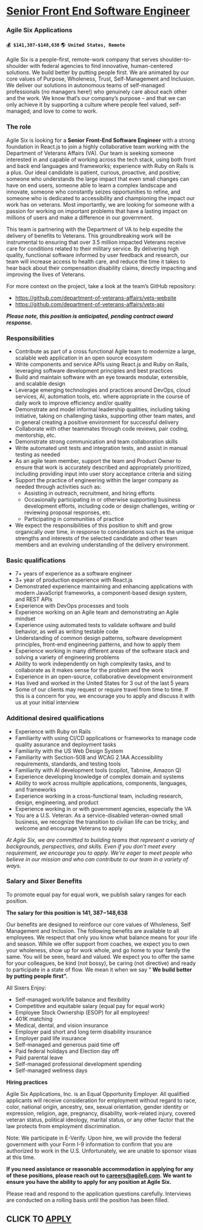 # [Senior Front End Software Engineer ](https://www.remotewlb.com/apply/senior-front-end-software-engineer-121000)  
### Agile Six Applications  
#### `💰 $141,387-$148,638` `🌎 United States, Remote`  

Agile Six is a people-first, remote-work company that serves shoulder-to-shoulder with federal agencies to find innovative, human-centered solutions. We build better by putting people first. We are animated by our core values of Purpose, Wholeness, Trust, Self-Management and Inclusion. We deliver our solutions in autonomous teams of self-managed professionals (no managers here!) who genuinely care about each other and the work. We know that’s our company’s purpose – and that we can only achieve it by supporting a culture where people feel valued, self-managed, and love to come to work.

### **The role**

Agile Six is looking for a **Senior** **Front-End Software Engineer** with a strong foundation in React.js to join a highly collaborative team working with the Department of Veterans Affairs (VA). Our team is seeking someone interested in and capable of working across the tech stack, using both front and back end languages and frameworks; experience with Ruby on Rails is a plus. Our ideal candidate is patient, curious, proactive, and positive; someone who understands the large impact that even small changes can have on end users, someone able to learn a complex landscape and innovate, someone who constantly seizes opportunities to refine, and someone who is dedicated to accessibility and championing the impact our work has on veterans. Most importantly, we are looking for someone with a passion for working on important problems that have a lasting impact on millions of users and make a difference in our government.

This team is partnering with the Department of VA to help expedite the delivery of benefits to Veterans. This groundbreaking work will be instrumental to ensuring that over 3.5 million impacted Veterans receive care for conditions related to their military service. By delivering high quality, functional software informed by user feedback and research, our team will increase access to health care, and reduce the time it takes to hear back about their compensation disability claims, directly impacting and improving the lives of Veterans.

For more context on the project, take a look at the team’s GitHub repository:

  * https://github.com/department-of-veterans-affairs/vets-website
  * https://github.com/department-of-veterans-affairs/vets-api

_**Please note, this position is anticipated, pending contract award response.**_

### **Responsibilities**

  * Contribute as part of a cross functional Agile team to modernize a large, scalable web application in an open source ecosystem
  * Write components and service APIs using React.js and Ruby on Rails, leveraging software development principles and best practices
  * Build and maintain software with an eye towards modular, extensible, and scalable design
  * Leverage emerging technologies and practices around DevOps, cloud services, AI, automation tools, etc. where appropriate in the course of daily work to improve efficiency and/or quality
  * Demonstrate and model informal leadership qualities, including taking initiative, taking on challenging tasks, supporting other team mates, and in general creating a positive environment for successful delivery
  * Collaborate with other teammates through code reviews, pair coding, mentorship, etc.
  * Demonstrate strong communication and team collaboration skills
  * Write automated unit tests and integration tests, and assist in manual testing as needed
  * As an agile team member, support the team and Product Owner to ensure that work is accurately described and appropriately prioritized, including providing input into user story acceptance criteria and sizing
  * Support the practice of engineering within the larger company as needed through activities such as: 
    * Assisting in outreach, recruitment, and hiring efforts
    * Occasionally participating in or otherwise supporting business development efforts, including code or design challenges, writing or reviewing proposal responses, etc.
    * Participating in communities of practice
  * We expect the responsibilities of this position to shift and grow organically over time, in response to considerations such as the unique strengths and interests of the selected candidate and other team members and an evolving understanding of the delivery environment.

### **Basic qualifications**

  * 7+ years of experience as a software engineer
  * 3+ year of production experience with React.js
  * Demonstrated experience maintaining and enhancing applications with modern JavaScript frameworks, a component-based design system, and REST APIs
  * Experience with DevOps processes and tools
  * Experience working on an Agile team and demonstrating an Agile mindset
  * Experience using automated tests to validate software and build behavior, as well as writing testable code
  * Understanding of common design patterns, software development principles, front-end engineering patterns, and how to apply them
  * Experience working in many different areas of the software stack and solving a variety of engineering problems
  * Ability to work independently on high complexity tasks, and to collaborate as it makes sense for the problem and the work
  * Experience in an open-source, collaborative development environment
  * Has lived and worked in the United States for 3 out of the last 5 years
  * Some of our clients may request or require travel from time to time. If this is a concern for you, we encourage you to apply and discuss it with us at your initial interview

### **Additional desired qualifications**

  * Experience with Ruby on Rails
  * Familiarity with using CI/CD applications or frameworks to manage code quality assurance and deployment tasks
  * Familiarity with the US Web Design System
  * Familiarity with Section-508 and WCAG 2.1AA Accessibility requirements, standards, and testing tools
  * Familiarity with AI development tools (copilot, Tabnine, Amazon Q)
  * Experience developing knowledge of complex domain and systems
  * Ability to work across multiple applications, components, languages, and frameworks
  * Experience working in a cross-functional team, including research, design, engineering, and product
  * Experience working in or with government agencies, especially the VA
  * You are a U.S. Veteran. As a service-disabled veteran-owned small business, we recognize the transition to civilian life can be tricky, and welcome and encourage Veterans to apply

_At Agile Six, we are committed to building teams that represent a variety of backgrounds, perspectives, and skills. Even if you don't meet every requirement, we encourage you to apply. We’re eager to meet people who believe in our mission and who can contribute to our team in a variety of ways._

### **Salary and Sixer Benefits**

To promote equal pay for equal work, we publish salary ranges for each position.

**The salary for this position is $141,387-$148,638**

Our benefits are designed to reinforce our core values of Wholeness, Self Management and Inclusion. The following benefits are available to all employees. We respect that only you know what balance means for your life and season. While we offer support from coaches, we expect you to own your wholeness, show up for work whole, and go home to your family the same. You will be seen, heard and valued. We expect you to offer the same for your colleagues, be kind (not bossy), be caring (not directive) and ready to participate in a state of flow. We mean it when we say “ **We build better by putting people first”.**

All Sixers Enjoy:

  * Self-managed work/life balance and flexibility
  * Competitive and equitable salary (equal pay for equal work)
  * Employee Stock Ownership (ESOP) for all employees!
  * 401K matching
  * Medical, dental, and vision insurance
  * Employer paid short and long term disability insurance
  * Employer paid life insurance
  * Self-managed and generous paid time off
  * Paid federal holidays and Election day off
  * Paid parental leave
  * Self-managed professional development spending
  * Self-managed wellness days

**Hiring practices**

Agile Six Applications, Inc. is an Equal Opportunity Employer. All qualified applicants will receive consideration for employment without regard to race, color, national origin, ancestry, sex, sexual orientation, gender identity or expression, religion, age, pregnancy, disability, work-related injury, covered veteran status, political ideology, marital status, or any other factor that the law protects from employment discrimination.

Note: We participate in E-Verify. Upon hire, we will provide the federal government with your Form I-9 information to confirm that you are authorized to work in the U.S. Unfortunately, we are unable to sponsor visas at this time.

**If you need assistance or reasonable accommodation in applying for any of these positions, please reach out to careers@agile6.com. We want to ensure you have the ability to apply for any position at Agile Six.**

Please read and respond to the application questions carefully. Interviews are conducted on a rolling basis until the position has been filled.

  
## CLICK TO [APPLY](https://www.remotewlb.com/apply/senior-front-end-software-engineer-121000)

